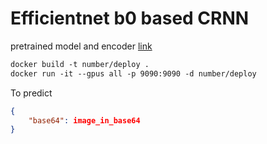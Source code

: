 # Efficientnet b0 based CRNN

pretrained model and encoder [link](https://drive.google.com/drive/folders/1Tfu2G2RKLFSXOIPrKkLhipZ_YZNNiyuL?usp=sharing)

```dockerfile
docker build -t number/deploy .
docker run -it --gpus all -p 9090:9090 -d number/deploy
```

To predict

```json
{
    "base64": image_in_base64
}
```
